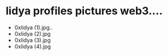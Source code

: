 # lidya profiles pictures web3....
- 0xlidya (1).jpg..
- 0xlidya (2).jpg
- 0xlidya (3).jpg
- 0xlidya (4).jpg

